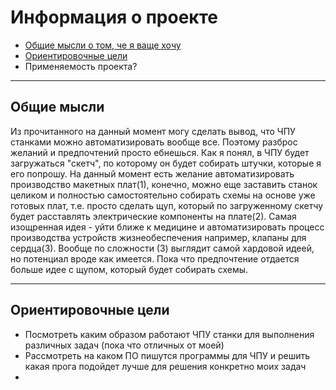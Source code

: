 # Информация о проекте
- [Общие мысли о том, че я ваще хочу](#Общие-мысли)
- [Ориентировочные цели](#Ориентировочные-цели)
- Применяемость проекта?

---

## Общие мысли
Из прочитанного на данный момент могу сделать вывод, что ЧПУ станками можно автоматизировать вообще все. Поэтому разброс желаний и предпочтений просто ебнешься. Как я понял, в ЧПУ будет загружаться "скетч", по которому он будет собирать штучки, которые я его попрошу. На данный момент есть желание автоматизировать производство макетных плат(1), конечно, можно еще заставить станок целиком и полностью самостоятельно собирать схемы на основе уже готовых плат, т.е. просто сделать щуп, который по загруженному скетчу будет расставлять электрические компоненты на плате(2). Самая изощренная идея - уйти ближе к медицине и автоматизировать процесс производства устройств жизнеобеспечения например, клапаны для сердца(3). Вообще по сложности (3) выглядит самой хардовой идеей, но потенциал вроде как имеется. Пока что предпочтение отдается больше идее с щупом, который будет собирать схемы. 

--- 

## Ориентировочные цели
- Посмотреть каким образом работают ЧПУ станки для выполнения различных задач (пока что отличных от моей)
- Рассмотреть на каком ПО пишутся программы для ЧПУ и решить какая прога подойдет лучше для решения конкретно моих задач
- 
